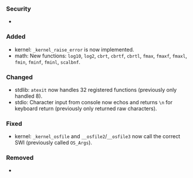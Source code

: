 ### Security
- 

### Added
- kernel: `_kernel_raise_error` is now implemented.
- math: New functions: `log10`, `log2`, `cbrt`, `cbrtf`, `cbrtl`, `fmax`, `fmaxf`, `fmaxl`, `fmin`, `fminf`, `fminl`, `scalbnf`.

### Changed
- stdlib: `atexit` now handles 32 registered functions (previously only handled 8).
- stdio: Character input from console now echos and returns `\n` for keyboard return (previously only returned raw characters).

### Fixed
- kernel: `_kernel_osfile` and `__osfile2`/`__osfile3` now call the correct SWI (previously called `OS_Args`).

### Removed
- 

